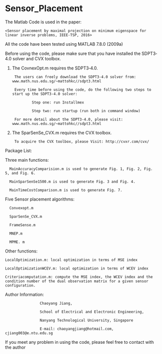 # Sensor_Placement


The Matlab Code is used in the paper: 
    
    <Sensor placement by maximal projection on minimum eigenspace for linear inverse problems, IEEE-TSP, 2016>


All the code have been tested using MATLAB 7.8.0 (2009a)



Before using the code, please make sure that you have installed the SDPT3‐4.0 solver and CVX toolbox.


1. The CovnexOpt.m requires the SDPT3‐4.0.
    
        The users can freely download the SDPT3‐4.0 solver from: www.math.nus.edu.sg/~mattohkc//sdpt3.html
        
        Every time before using the code, do the following two steps to start up the SDPT3‐4.0 solver:
        
                Step one: run Installmex
            
                Step two: run startup (run both in command window)
        
        For more detail about the SDPT3‐4.0, please visit: www.math.nus.edu.sg/~mattohkc//sdpt3.html


2. The SparSenSe_CVX.m requires the CVX toolbox.

        To acquire the CVX toolbox, please Visit: http://cvxr.com/cvx/



Package List:
  
  Three main functions:
      
      MainAccuracyComparision.m is used to generate Fig. 1, Fig. 2, Fig. 5, and Fig. 6.
      
      MainSparSenSe1500.m is used to generate Fig. 3 and Fig. 4.
      
      MainTimeCostComparison.m is used to generate Fig. 7.
  
  Five Sensor placement algorithms:
      
      Convexopt.m
      
      SparSenSe_CVX.m
      
      FrameSense.m
      
      MNEP.m
      
      MPME. m
      
  Other functions:
    
    LocalOptimization.m: local optimization in terms of MSE index
    
    LocalOptimizationWCEV.m: local optimization in terms of WCEV index
    
    Criteriacomputation.m: compute the MSE index, the WCEV index and the condition number of the dual observation matrix for a given sensor configuration.


Author Information: 

                    Chaoyang Jiang,
                    
                    School of Electrical and Electronic Engineering,
                    
                    Nanyang Technological University, Singapore
                    
                    E‐mail: chaoyangjiang@hotmail.com, cjiang003@e.ntu.edu.sg

If you meet any problem in using the code, please feel free to contact with the author
